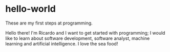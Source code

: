 # hello-world

These are my first steps at programming.

Hello there! I'm Ricardo and I want to get started with programming; I would like to learn about software development, software analyst, machine learning and artificial intelligence. I love the sea food!
